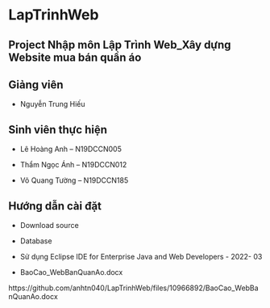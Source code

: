 # LapTrinhWeb
<h2> Project Nhập môn Lập Trình Web_Xây dựng Website mua bán quần áo </h2>
<h2> Giảng viên</h2>
<ul><li>Nguyễn Trung Hiếu</li></ul>
<h2> Sinh viên thực hiện </h2>
<ul><li>Lê Hoàng Anh – N19DCCN005</li></ul>
<ul><li>Thẩm Ngọc Ánh – N19DCCN012</li></ul>
<ul><li> Võ Quang Tường – N19DCCN185
</li></ul>
<h2>Hướng dẫn cài đặt </h2>
<ul><li> Download source </li></ul>
<ul><li>Database</li></ul>
<ul><li>Sử dụng Eclipse IDE for Enterprise Java and Web Developers - 2022- 03 </li></ul>
<ul><li> BaoCao_WebBanQuanAo.docx</li></ul>
 https://github.com/anhtn040/LapTrinhWeb/files/10966892/BaoCao_WebBanQuanAo.docx 

